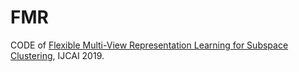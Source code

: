 # FMR
CODE of [Flexible Multi-View Representation Learning for Subspace Clustering](chrome-extension://ikhdkkncnoglghljlkmcimlnlhkeamad/pdf-viewer/web/viewer.html?file=https%3A%2F%2Fwww.ijcai.org%2Fproceedings%2F2019%2F0404.pdf), IJCAI 2019.  
